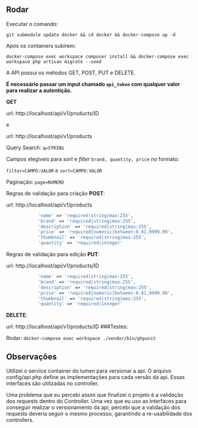 ## Rodar

Executar o comando:

`git submodule update docker && cd docker && docker-compose up -d`

Após os containers subirem:

`docker-compose exec workspace composer install && docker-compose exec workspace php artisan migrate --seed` 

A API possui os métodos GET, POST, PUT e DELETE. 

**É necessário passar um input chamado `api_token` com qualquer valor para realizar a autentição.**

**GET**

url: http://localhost/api/v1/products/ID

e

url: http://localhost/api/v1/products

Query Search: `q=STRING`

Campos elegiveis para *sort* e *filter* `brand, quantity, price` no formato:

`filter=CAMPO:VALOR` e `sort=CAMPO:VALOR`

Paginação: `page=NUMERO`

Regras de validação para criação **POST**: 

url: http://localhost/api/v1/products
```php
            'name' => 'required|string|max:255',
            'brand' => 'required|string|max:255',
            'description' => 'required|string|max:255',
            'price' => 'required|numeric|between:0.01,9999.99',
            'thumbnail' => 'required|string|max:255',
            'quantity' => 'required|integer'
```
Regras de validação para edição **PUT**: 

url: http://localhost/api/v1/products/ID
```php
            'name' => 'required|string|max:255',
            'brand' => 'required|string|max:255',
            'description' => 'required|string|max:255',
            'price' => 'required|numeric|between:0.01,9999.99',
            'thumbnail' => 'required|string|max:255',
            'quantity' => 'required|integer'
```
**DELETE**:

url: http://localhost/api/v1/products/ID
###Testes:

Rodar:
`docker-compose exec workspace ./vendor/bin/phpunit`

## Observações

Utilizei o service container do lumen para versionar a api. O arquivo config/api.php define 
as implementações para cada versão da api. Essas interfaces são utilizadas no controller.

Uma problema que eu percebi assim que finalizei o projeto é a validação dos requests dentro
do Controller. Uma vez que eu uso as interfaces para conseguir realizar o versionamento da api,
percebi que a validação dos requests deveria seguir o mesmo processo, garantindo a re-usabilidade 
dos controllers.



